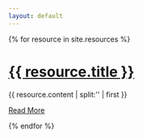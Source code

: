 ```yaml
---
layout: default
---
```


{% for resource in site.resources %}
<div class="post-preview">
    <div class="well">
    <h1><a href="{{ site.baseurl }}/{{ resource.permalink }}">{{ resource.title }}</a></h1>
    <div class="content">
      {{ resource.content | split:'<!--break-->' | first }}
    </div>
    <p><a href="{{ site.baseurl }}/{{ resource.permalink }}">Read More</a></p>
  </div>
</div>
{% endfor %}
